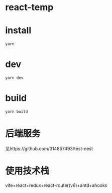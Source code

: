 # react-temp

# install

```bash
yarn
```

# dev

```bash
yarn dev
```

# build

```bash
yarn build
```

# 后端服务

见https://github.com/314857493/test-nest

# 使用技术栈

vite+react+redux+react-router(v6)+antd+ahooks
